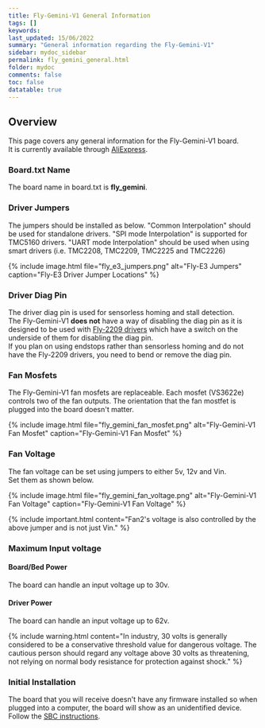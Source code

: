 ```yaml
---
title: Fly-Gemini-V1 General Information
tags: []
keywords: 
last_updated: 15/06/2022
summary: "General information regarding the Fly-Gemini-V1"
sidebar: mydoc_sidebar
permalink: fly_gemini_general.html
folder: mydoc
comments: false
toc: false
datatable: true
---
```


## Overview

This page covers any general information for the Fly-Gemini-V1 board.  
It is currently available through [AliExpress](https://www.aliexpress.com/item/1005003536896114.html).  

### Board.txt Name

The board name in board.txt is **fly_gemini**.

### Driver Jumpers

The jumpers should be installed as below. "Common Interpolation" should be used for standalone drivers. "SPI mode Interpolation" is supported for TMC5160 drivers. "UART mode Interpolation" should be used when using smart drivers (i.e. TMC2208, TMC2209, TMC2225 and TMC2226)

{% include image.html file="fly_e3_jumpers.png" alt="Fly-E3 Jumpers" caption="Fly-E3 Driver Jumper Locations" %}

### Driver Diag Pin

The driver diag pin is used for sensorless homing and stall detection.  
The Fly-Gemini-V1 **does not** have a way of disabling the diag pin as it is designed to be used with [Fly-2209 drivers](https://s.click.aliexpress.com/e/_DnBFVNR) which have a switch on the underside of them for disabling the diag pin.  
If you plan on using endstops rather than sensorless homing and do not have the Fly-2209 drivers, you need to bend or remove the diag pin.  

### Fan Mosfets

The Fly-Gemini-V1 fan mosfets are replaceable.
Each mosfet (VS3622e) controls two of the fan outputs.
The orientation that the fan mostfet is plugged into the board doesn't matter.

{% include image.html file="fly_gemini_fan_mosfet.png" alt="Fly-Gemini-V1 Fan Mosfet" caption="Fly-Gemini-V1 Fan Mosfet" %}

### Fan Voltage

The fan voltage can be set using jumpers to either 5v, 12v and Vin.  
Set them as shown below.  

{% include image.html file="fly_gemini_fan_voltage.png" alt="Fly-Gemini-V1 Fan Voltage" caption="Fly-Gemini-V1 Fan Voltage" %}

{% include important.html content="Fan2's voltage is also controlled by the above jumper and is not just Vin." %}

### Maximum Input voltage

#### Board/Bed Power

The board can handle an input voltage up to 30v.

#### Driver Power

The board can handle an input voltage up to 62v.

{% include warning.html content="In industry, 30 volts is generally considered to be a conservative threshold value for dangerous voltage. The cautious person should regard any voltage above 30 volts as threatening, not relying on normal body resistance for protection against shock." %}

### Initial Installation

The board that you will receive doesn't have any firmware installed so when plugged into a computer, the board will show as an unidentified device.
Follow the [SBC instructions](fly_gemini_connected_sbc.html).
